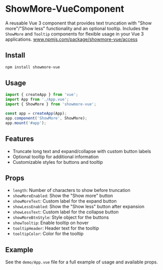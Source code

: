 
# ShowMore-VueComponent

A reusable Vue 3 component that provides text truncation with "Show more"/"Show less" functionality and an optional tooltip. Includes the `ShowMore` and `Tooltip` components for flexible usage in your Vue 3 applications.
www.npmjs.com/package/showmore-vue/access

## Install
```bash
npm install showmore-vue
```

## Usage
```js
import { createApp } from 'vue';
import App from './App.vue';
import { ShowMore } from 'showmore-vue';

const app = createApp(App);
app.component('ShowMore', ShowMore);
app.mount('#app');
```

## Features
- Truncate long text and expand/collapse with custom button labels
- Optional tooltip for additional information
- Customizable styles for buttons and tooltip

## Props
- `length`: Number of characters to show before truncation
- `showMoreEnabled`: Show the "Show more" button
- `showMoreText`: Custom label for the expand button
- `showLessEnabled`: Show the "Show less" button after expansion
- `showLessText`: Custom label for the collapse button
- `showMoreBtnStyle`: Style object for the buttons
- `showTooltip`: Enable tooltip on hover
- `tooltipHeader`: Header text for the tooltip
- `tooltipColor`: Color for the tooltip

## Example
See the `demo/App.vue` file for a full example of usage and available props.
